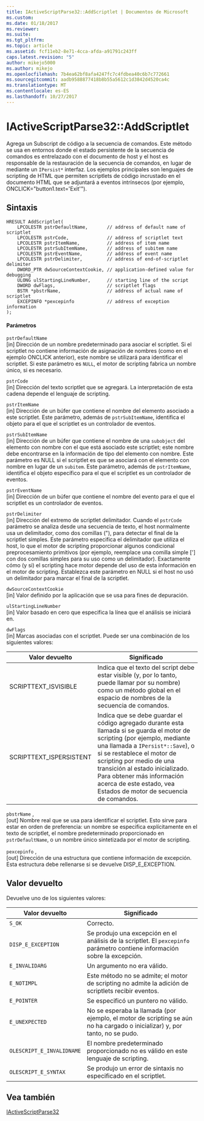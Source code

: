 ```yaml
---
title: IActiveScriptParse32::AddScriptlet | Documentos de Microsoft
ms.custom: 
ms.date: 01/18/2017
ms.reviewer: 
ms.suite: 
ms.tgt_pltfrm: 
ms.topic: article
ms.assetid: fcf11eb2-8e71-4cca-afda-a91791c243ff
caps.latest.revision: "5"
author: mikejo5000
ms.author: mikejo
ms.openlocfilehash: 7b4ea62bf8afa4247fc7c4fdbea40c6b7c772661
ms.sourcegitcommit: aadb9588877418b8b55a5612c1d3842d4520ca4c
ms.translationtype: MT
ms.contentlocale: es-ES
ms.lasthandoff: 10/27/2017
---
```

# <a name="iactivescriptparse32addscriptlet"></a>IActiveScriptParse32::AddScriptlet
Agrega un Subscript de código a la secuencia de comandos. Este método se usa en entornos donde el estado persistente de la secuencia de comandos es entrelazado con el documento de host y el host es responsable de la restauración de la secuencia de comandos, en lugar de mediante un `IPersist*` interfaz. Los ejemplos principales son lenguajes de scripting de HTML que permiten scriptlets de código incrustado en el documento HTML que se adjuntará a eventos intrínsecos (por ejemplo, ONCLICK="button1.text='Exit'").  
  
## <a name="syntax"></a>Sintaxis  
  
```  
HRESULT AddScriptlet(  
    LPCOLESTR pstrDefaultName,       // address of default name of scriptlet  
    LPCOLESTR pstrCode,              // address of scriptlet text  
    LPCOLESTR pstrItemName,          // address of item name  
    LPCOLESTR pstrSubItemName,       // address of subitem name  
    LPCOLESTR pstrEventName,         // address of event name  
    LPCOLESTR pstrDelimiter,         // address of end-of-scriptlet delimiter  
    DWORD_PTR dwSourceContextCookie, // application-defined value for debugging  
    ULONG ulStartingLineNumber,      // starting line of the script  
    DWORD dwFlags,                   // scriptlet flags  
    BSTR *pbstrName,                 // address of actual name of scriptlet  
    EXCEPINFO *pexcepinfo            // address of exception information  
);  
```  
  
#### <a name="parameters"></a>Parámetros  
 `pstrDefaultName`  
 [in] Dirección de un nombre predeterminado para asociar el scriptlet. Si el scriptlet no contiene información de asignación de nombres (como en el ejemplo ONCLICK anterior), este nombre se utilizará para identificar el scriptlet. Si este parámetro es `NULL`, el motor de scripting fabrica un nombre único, si es necesario.  
  
 `pstrCode`  
 [in] Dirección del texto scriptlet que se agregará. La interpretación de esta cadena depende el lenguaje de scripting.  
  
 `pstrItemName`  
 [in] Dirección de un búfer que contiene el nombre del elemento asociado a este scriptlet. Este parámetro, además de `pstrSubItemName`, identifica el objeto para el que el scriptlet es un controlador de eventos.  
  
 `pstrSubItemName`  
 [in] Dirección de un búfer que contiene el nombre de una `subobject` del elemento con nombre con el que está asociado este scriptlet; este nombre debe encontrarse en la información de tipo del elemento con nombre. Este parámetro es NULL si el scriptlet es que se asociará con el elemento con nombre en lugar de un `subitem`. Este parámetro, además de `pstrItemName`, identifica el objeto específico para el que el scriptlet es un controlador de eventos.  
  
 `pstrEventName`  
 [in] Dirección de un búfer que contiene el nombre del evento para el que el scriptlet es un controlador de eventos.  
  
 `pstrDelimiter`  
 [in] Dirección del extremo de scriptlet delimitador. Cuando el `pstrCode` parámetro se analiza desde una secuencia de texto, el host normalmente usa un delimitador, como dos comillas ("), para detectar el final de la scriptlet simples. Este parámetro especifica el delimitador que utiliza el host, lo que el motor de scripting proporcionar algunos condicional preprocesamiento primitivos (por ejemplo, reemplace una comilla simple ['] con dos comillas simples para su uso como un delimitador). Exactamente cómo (y si) el scripting hace motor depende del uso de esta información en el motor de scripting. Establezca este parámetro en NULL si el host no usó un delimitador para marcar el final de la scriptlet.  
  
 `dwSourceContextCookie`  
 [in] Valor definido por la aplicación que se usa para fines de depuración.  
  
 `ulStartingLineNumber`  
 [in] Valor basado en cero que especifica la línea que el análisis se iniciará en.  
  
 `dwFlags`  
 [in] Marcas asociadas con el scriptlet. Puede ser una combinación de los siguientes valores:  
  
|Valor devuelto|Significado|  
|------------------|-------------|  
|SCRIPTTEXT_ISVISIBLE|Indica que el texto del script debe estar visible (y, por lo tanto, puede llamar por su nombre) como un método global en el espacio de nombres de la secuencia de comandos.|  
|SCRIPTTEXT_ISPERSISTENT|Indica que se debe guardar el código agregado durante esta llamada si se guarda el motor de scripting (por ejemplo, mediante una llamada a `IPersist*::Save`), o si se restablece el motor de scripting por medio de una transición al estado inicializado. Para obtener más información acerca de este estado, vea Estados de motor de secuencia de comandos.|  
  
 `pbstrName` ,  
 [out] Nombre real que se usa para identificar el scriptlet. Esto sirve para estar en orden de preferencia: un nombre se especifica explícitamente en el texto de scriptlet, el nombre predeterminado proporcionado en `pstrDefaultName`, o un nombre único sintetizada por el motor de scripting.  
  
 `pexcepinfo` ,  
 [out] Dirección de una estructura que contiene información de excepción. Esta estructura debe rellenarse si se devuelve DISP_E_EXCEPTION.  
  
## <a name="return-value"></a>Valor devuelto  
 Devuelve uno de los siguientes valores:  
  
|Valor devuelto|Significado|  
|------------------|-------------|  
|`S_OK`|Correcto.|  
|`DISP_E_EXCEPTION`|Se produjo una excepción en el análisis de la scriptlet. El `pexcepinfo` parámetro contiene información sobre la excepción.|  
|`E_INVALIDARG`|Un argumento no era válido.|  
|`E_NOTIMPL`|Este método no se admite; el motor de scripting no admite la adición de scriptlets recibir eventos.|  
|`E_POINTER`|Se especificó un puntero no válido.|  
|`E_UNEXPECTED`|No se esperaba la llamada (por ejemplo, el motor de scripting se aún no ha cargado o inicializar) y, por tanto, no se pudo.|  
|`OLESCRIPT_E_INVALIDNAME`|El nombre predeterminado proporcionado no es válido en este lenguaje de scripting.|  
|`OLESCRIPT_E_SYNTAX`|Se produjo un error de sintaxis no especificado en el scriptlet.|  
  
## <a name="see-also"></a>Vea también  
 [IActiveScriptParse32](../../winscript/reference/iactivescriptparse32.md)